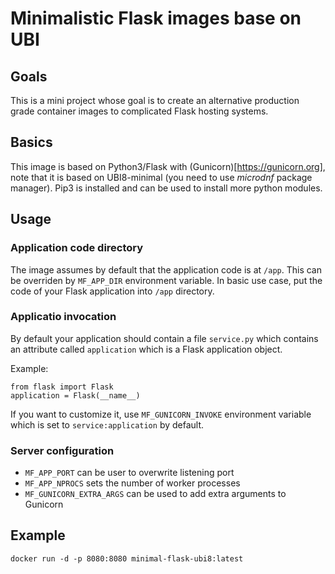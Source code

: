 # Minimalistic Flask images base on UBI

## Goals
This is a mini project whose goal is to create an alternative production grade container images to complicated Flask hosting systems. 

## Basics
This image is based on Python3/Flask with (Gunicorn)[https://gunicorn.org], note that it is based on UBI8-minimal (you need to use *microdnf* package manager). Pip3 is installed and can be used to install more python modules.
 
## Usage

### Application code directory
The image assumes by default that the application code is at `/app`. This can be overriden by `MF_APP_DIR` environment variable.
In basic use case, put the code of your Flask application into `/app` directory.

### Applicatio invocation
By default your application should contain a file `service.py` which contains an attribute called `application` which is a Flask application object. 

Example:
```
from flask import Flask
application = Flask(__name__)
```

If you want to customize it, use `MF_GUNICORN_INVOKE` environment variable which is set to `service:application` by default.

### Server configuration
* `MF_APP_PORT` can be user to overwrite listening port
* `MF_APP_NPROCS` sets the number of worker processes
* `MF_GUNICORN_EXTRA_ARGS` can be used to add extra arguments to Gunicorn

## Example
```
docker run -d -p 8080:8080 minimal-flask-ubi8:latest
```




